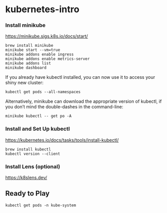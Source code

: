 # kubernetes-intro

### Install minikube

https://minikube.sigs.k8s.io/docs/start/

```
brew install minikube
minikube start --vm=true
minikube addons enable ingress
minikube addons enable metrics-server
minikube addons list
minikube dashboard
```

If you already have kubectl installed, you can now use it to access your shiny new cluster:

`kubectl get pods --all-namespaces`

Alternatively, minikube can download the appropriate version of kubectl, if you don’t mind the double-dashes in the command-line:

`minikube kubectl -- get po -A`

### Install and Set Up kubectl

https://kubernetes.io/docs/tasks/tools/install-kubectl/

```
brew install kubectl
kubectl version --client
```

### Install Lens (optional)

https://k8slens.dev/

## Ready to Play



```
kubectl get pods -n kube-system
```
